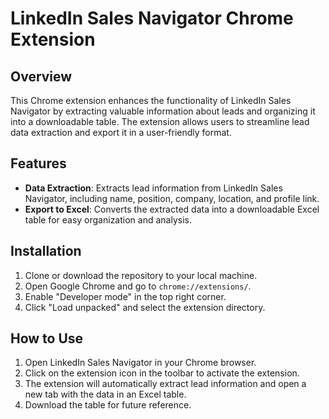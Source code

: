 # LinkedIn Sales Navigator Chrome Extension

## Overview

This Chrome extension enhances the functionality of LinkedIn Sales Navigator by extracting valuable information about leads and organizing it into a downloadable table. The extension allows users to streamline lead data extraction and export it in a user-friendly format.

## Features

- **Data Extraction**: Extracts lead information from LinkedIn Sales Navigator, including name, position, company, location, and profile link.
- **Export to Excel**: Converts the extracted data into a downloadable Excel table for easy organization and analysis.

## Installation

1. Clone or download the repository to your local machine.
2. Open Google Chrome and go to `chrome://extensions/`.
3. Enable "Developer mode" in the top right corner.
4. Click "Load unpacked" and select the extension directory.

## How to Use

1. Open LinkedIn Sales Navigator in your Chrome browser.
2. Click on the extension icon in the toolbar to activate the extension.
3. The extension will automatically extract lead information and open a new tab with the data in an Excel table.
4. Download the table for future reference.


